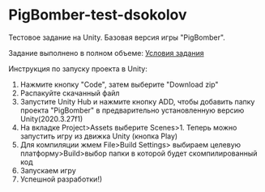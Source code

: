 # PigBomber-test-dsokolov
Тестовое задание на Unity. Базовая версия игры "PigBomber".
<p>
Задание выполнено в полном объеме: 
<a href="https://drive.google.com/file/d/1m_I7z_BzT-tBw1_RjdVS4CI7cKnmS_-c/view">Условия задания</a></p>
<p>
Инструкция по запуску проекта в Unity:
  <ol>
    <li>Нажмите кнопку "Code", затем выберите "Download zip"</li>
    <li>Распакуйте скачанный файл</li>
    <li>Запустите Unity Hub и нажмите кнопку ADD, чтобы добавить папку проекта "PigBomber" в предварительно установленную версию Unity(2020.3.27f1)</li>
    <li>На вкладке Project>Assets выберите Scenes>1. Теперь можно запустить игру из движка Unity (кнопка Play)</li>
    <li>Для компиляции жмем File>Build Settings> выбираем целевую платформу>Build>выбор папки в которой будет скомпилированный код</li>
    <li>Запускаем игру</li>
    <li>Успешной разработки!)</li>
  </ol>
</p>